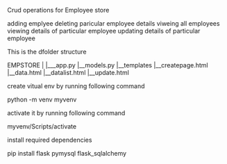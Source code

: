 Crud operations for Employee store

adding emplyee 
deleting paricular employee details
viweing all employees
viewing details of particular employee
updating details of particular employee

This is the dfolder structure

EMPSTORE
|
|___app.py 
|__models.py
|__templates
   |__createpage.html
   |__data.html
   |__datalist.html
   |__update.html


create vitual env by running following command

python -m venv myvenv

activate it by running following command

myvenv/Scripts/activate


install required dependencies

pip install flask pymysql flask_sqlalchemy




